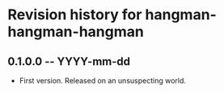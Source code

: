 # Revision history for hangman-hangman-hangman

## 0.1.0.0 -- YYYY-mm-dd

* First version. Released on an unsuspecting world.
